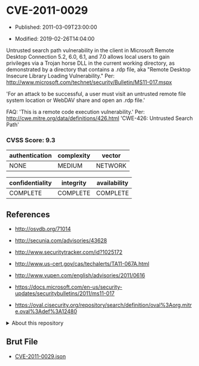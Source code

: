 # CVE-2011-0029

- Published: 2011-03-09T23:00:00

- Modified: 2019-02-26T14:04:00

Untrusted search path vulnerability in the client in Microsoft Remote Desktop Connection 5.2, 6.0, 6.1, and 7.0 allows local users to gain privileges via a Trojan horse DLL in the current working directory, as demonstrated by a directory that contains a .rdp file, aka "Remote Desktop Insecure Library Loading Vulnerability." Per: http://www.microsoft.com/technet/security/Bulletin/MS11-017.mspx

'For an attack to be successful, a user must visit an untrusted remote file system location or WebDAV share and open an .rdp file.'

FAQ: 'This is a remote code execution vulnerability.' Per: http://cwe.mitre.org/data/definitions/426.html
'CWE-426: Untrusted Search Path'

### CVSS Score: **9.3**

| authentication | complexity | vector |
| --- | --- | --- |
| NONE | MEDIUM | NETWORK |

| confidentiality | integrity | availability |
| --- | --- | --- |
| COMPLETE | COMPLETE | COMPLETE |

## References

* http://osvdb.org/71014

* http://secunia.com/advisories/43628

* http://www.securitytracker.com/id?1025172

* http://www.us-cert.gov/cas/techalerts/TA11-067A.html

* http://www.vupen.com/english/advisories/2011/0616

* https://docs.microsoft.com/en-us/security-updates/securitybulletins/2011/ms11-017

* https://oval.cisecurity.org/repository/search/definition/oval%3Aorg.mitre.oval%3Adef%3A12480

<details>
<summary>About this repository</summary> 

  This repository is part of the project [Live Hack CVE](https://github.com/Live-Hack-CVE). Main website can be found [www.live-hack.org](https://www.live-hack.org) 
  
  Made by [Sn0wAlice](https://github.com/Sn0wAlice) for the people that care about security and need to have a feed of the latest CVEs. Hope you enjoy it, don't forget to star the repo and follow me on [Twitter](https://twitter.com/Sn0wAlice) and [Github](https://github.com/Sn0wAlice). And that is my [personnal website](https://www.alice-snow.me/)

  - [Home Page](https://github.com/Live-Hack-CVE)
  - [Framework](https://github.com/Live-Hack-CVE/cve-framework)
  - [CVE database](https://github.com/Live-Hack-CVE/full_database)
  - [Changelog](https://github.com/Live-Hack-CVE/Changelog)
</details>

## Brut File

* [CVE-2011-0029.json](https://raw.githubusercontent.com/Live-Hack-CVE/full_database/main/cves/2011/CVE-2011-0029.json)

